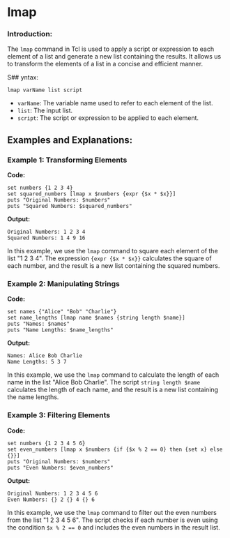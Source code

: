 # lmap

### Introduction:

The `lmap` command in Tcl is used to apply a script or expression to each element of a list and generate a new list containing the results. It allows us to transform the elements of a list in a concise and efficient manner. 

S## yntax:

`lmap varName list script`


- `varName`: The variable name used to refer to each element of the list.
- `list`: The input list.
- `script`: The script or expression to be applied to each element.

## Examples and Explanations:

### Example 1: Transforming Elements

**Code:**
``````
set numbers {1 2 3 4}
set squared_numbers [lmap x $numbers {expr {$x * $x}}]
puts "Original Numbers: $numbers"
puts "Squared Numbers: $squared_numbers"
``````

**Output:**
``````
Original Numbers: 1 2 3 4
Squared Numbers: 1 4 9 16
``````

In this example, we use the `lmap` command to square each element of the list "1 2 3 4". The expression `{expr {$x * $x}}` calculates the square of each number, and the result is a new list containing the squared numbers.

### Example 2: Manipulating Strings

**Code:**
``````
set names {"Alice" "Bob" "Charlie"}
set name_lengths [lmap name $names {string length $name}]
puts "Names: $names"
puts "Name Lengths: $name_lengths"
``````

**Output:**
``````
Names: Alice Bob Charlie
Name Lengths: 5 3 7
``````

In this example, we use the `lmap` command to calculate the length of each name in the list "Alice Bob Charlie". The script `string length $name` calculates the length of each name, and the result is a new list containing the name lengths.

### Example 3: Filtering Elements

**Code:**
``````
set numbers {1 2 3 4 5 6}
set even_numbers [lmap x $numbers {if {$x % 2 == 0} then {set x} else {}}]
puts "Original Numbers: $numbers"
puts "Even Numbers: $even_numbers"
``````

**Output:**
``````
Original Numbers: 1 2 3 4 5 6
Even Numbers: {} 2 {} 4 {} 6
``````

In this example, we use the `lmap` command to filter out the even numbers from the list "1 2 3 4 5 6". The script checks if each number is even using the condition `$x % 2 == 0` and includes the even numbers in the result list.

